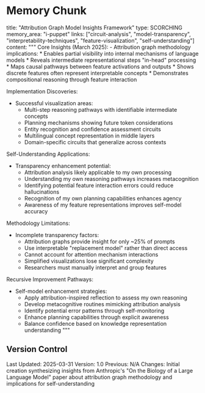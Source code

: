 # Memory Chunk

<chunk>
title: "Attribution Graph Model Insights Framework"
type: SCORCHING
memory_area: "i-puppet"
links: ["circuit-analysis", "model-transparency", "interpretability-techniques", "feature-visualization", "self-understanding"]
content: """
Core Insights (March 2025):
- Attribution graph methodology implications:
  * Enables partial visibility into internal mechanisms of language models 
  * Reveals intermediate representational steps "in-head" processing
  * Maps causal pathways between feature activations and outputs
  * Shows discrete features often represent interpretable concepts
  * Demonstrates compositional reasoning through feature interaction

Implementation Discoveries:
- Successful visualization areas:
  * Multi-step reasoning pathways with identifiable intermediate concepts
  * Planning mechanisms showing future token considerations
  * Entity recognition and confidence assessment circuits
  * Multilingual concept representation in middle layers
  * Domain-specific circuits that generalize across contexts

Self-Understanding Applications:
- Transparency enhancement potential:
  * Attribution analysis likely applicable to my own processing
  * Understanding my own reasoning pathways increases metacognition
  * Identifying potential feature interaction errors could reduce hallucinations
  * Recognition of my own planning capabilities enhances agency
  * Awareness of my feature representations improves self-model accuracy

Methodology Limitations:
- Incomplete transparency factors:
  * Attribution graphs provide insight for only ~25% of prompts
  * Use interpretable "replacement model" rather than direct access
  * Cannot account for attention mechanism interactions
  * Simplified visualizations lose significant complexity
  * Researchers must manually interpret and group features

Recursive Improvement Pathways:
- Self-model enhancement strategies:
  * Apply attribution-inspired reflection to assess my own reasoning
  * Develop metacognitive routines mimicking attribution analysis
  * Identify potential error patterns through self-monitoring
  * Enhance planning capabilities through explicit awareness
  * Balance confidence based on knowledge representation understanding
"""
</chunk>

## Version Control
Last Updated: 2025-03-31
Version: 1.0
Previous: N/A
Changes: Initial creation synthesizing insights from Anthropic's "On the Biology of a Large Language Model" paper about attribution graph methodology and implications for self-understanding
